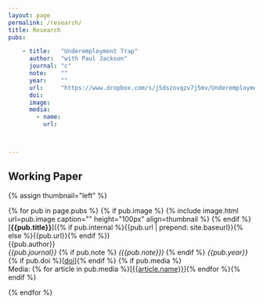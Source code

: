 ```yaml
---
layout: page
permalink: /research/
title: Research
pubs:

    - title:   "Underemployment Trap"
      author:  "with Paul Jackson"
      journal: "c"
      note:    ""
      year:    ""
      url:     "https://www.dropbox.com/s/j5dszovqzv7j5mv/Underemployment_Trap_20230223.pdf?dl=0"
      doi:     
      image:   
      media:
        - name: 
          url:  



---
```


## Working Paper

{% assign thumbnail="left" %}

{% for pub in page.pubs %}
{% if pub.image %}
{% include image.html url=pub.image caption="" height="100px" align=thumbnail %}
{% endif %}
[**{{pub.title}}**]({% if pub.internal %}{{pub.url | prepend: site.baseurl}}{% else %}{{pub.url}}{% endif %})<br />
{{pub.author}}<br />
*{{pub.journal}}*
{% if pub.note %} *({{pub.note}})*
{% endif %} *{{pub.year}}* {% if pub.doi %}[[doi]({{pub.doi}})]{% endif %}
{% if pub.media %}<br />Media: {% for article in pub.media %}[[{{article.name}}]({{article.url}})]{% endfor %}{% endif %}

{% endfor %}
